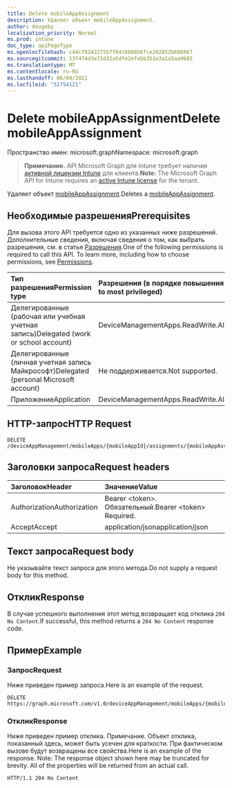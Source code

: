 ```yaml
---
title: Delete mobileAppAssignment
description: Удаляет объект mobileAppAssignment.
author: dougeby
localization_priority: Normal
ms.prod: intune
doc_type: apiPageType
ms.openlocfilehash: c44cf824227557f0416b68b6fce262852b68b967
ms.sourcegitcommit: 13f474d3e71d32a5dfe2efebb351e3a1a5aa9685
ms.translationtype: MT
ms.contentlocale: ru-RU
ms.lasthandoff: 06/04/2021
ms.locfileid: "52754121"
---
```

# <a name="delete-mobileappassignment"></a><span data-ttu-id="2776f-103">Delete mobileAppAssignment</span><span class="sxs-lookup"><span data-stu-id="2776f-103">Delete mobileAppAssignment</span></span>

<span data-ttu-id="2776f-104">Пространство имен: microsoft.graph</span><span class="sxs-lookup"><span data-stu-id="2776f-104">Namespace: microsoft.graph</span></span>

> <span data-ttu-id="2776f-105">**Примечание.** API Microsoft Graph для Intune требует наличия [активной лицензии Intune](https://go.microsoft.com/fwlink/?linkid=839381) для клиента.</span><span class="sxs-lookup"><span data-stu-id="2776f-105">**Note:** The Microsoft Graph API for Intune requires an [active Intune license](https://go.microsoft.com/fwlink/?linkid=839381) for the tenant.</span></span>

<span data-ttu-id="2776f-106">Удаляет объект [mobileAppAssignment](../resources/intune-apps-mobileappassignment.md).</span><span class="sxs-lookup"><span data-stu-id="2776f-106">Deletes a [mobileAppAssignment](../resources/intune-apps-mobileappassignment.md).</span></span>

## <a name="prerequisites"></a><span data-ttu-id="2776f-107">Необходимые разрешения</span><span class="sxs-lookup"><span data-stu-id="2776f-107">Prerequisites</span></span>
<span data-ttu-id="2776f-p101">Для вызова этого API требуется одно из указанных ниже разрешений. Дополнительные сведения, включая сведения о том, как выбрать разрешения, см. в статье [Разрешения](/graph/permissions-reference).</span><span class="sxs-lookup"><span data-stu-id="2776f-p101">One of the following permissions is required to call this API. To learn more, including how to choose permissions, see [Permissions](/graph/permissions-reference).</span></span>

|<span data-ttu-id="2776f-110">Тип разрешения</span><span class="sxs-lookup"><span data-stu-id="2776f-110">Permission type</span></span>|<span data-ttu-id="2776f-111">Разрешения (в порядке повышения привилегий)</span><span class="sxs-lookup"><span data-stu-id="2776f-111">Permissions (from least to most privileged)</span></span>|
|:---|:---|
|<span data-ttu-id="2776f-112">Делегированные (рабочая или учебная учетная запись)</span><span class="sxs-lookup"><span data-stu-id="2776f-112">Delegated (work or school account)</span></span>|<span data-ttu-id="2776f-113">DeviceManagementApps.ReadWrite.All</span><span class="sxs-lookup"><span data-stu-id="2776f-113">DeviceManagementApps.ReadWrite.All</span></span>|
|<span data-ttu-id="2776f-114">Делегированные (личная учетная запись Майкрософт)</span><span class="sxs-lookup"><span data-stu-id="2776f-114">Delegated (personal Microsoft account)</span></span>|<span data-ttu-id="2776f-115">Не поддерживается.</span><span class="sxs-lookup"><span data-stu-id="2776f-115">Not supported.</span></span>|
|<span data-ttu-id="2776f-116">Приложение</span><span class="sxs-lookup"><span data-stu-id="2776f-116">Application</span></span>|<span data-ttu-id="2776f-117">DeviceManagementApps.ReadWrite.All</span><span class="sxs-lookup"><span data-stu-id="2776f-117">DeviceManagementApps.ReadWrite.All</span></span>|

## <a name="http-request"></a><span data-ttu-id="2776f-118">HTTP-запрос</span><span class="sxs-lookup"><span data-stu-id="2776f-118">HTTP Request</span></span>
<!-- {
  "blockType": "ignored"
}
-->
``` http
DELETE /deviceAppManagement/mobileApps/{mobileAppId}/assignments/{mobileAppAssignmentId}
```

## <a name="request-headers"></a><span data-ttu-id="2776f-119">Заголовки запроса</span><span class="sxs-lookup"><span data-stu-id="2776f-119">Request headers</span></span>
|<span data-ttu-id="2776f-120">Заголовок</span><span class="sxs-lookup"><span data-stu-id="2776f-120">Header</span></span>|<span data-ttu-id="2776f-121">Значение</span><span class="sxs-lookup"><span data-stu-id="2776f-121">Value</span></span>|
|:---|:---|
|<span data-ttu-id="2776f-122">Authorization</span><span class="sxs-lookup"><span data-stu-id="2776f-122">Authorization</span></span>|<span data-ttu-id="2776f-123">Bearer &lt;token&gt;. Обязательный.</span><span class="sxs-lookup"><span data-stu-id="2776f-123">Bearer &lt;token&gt; Required.</span></span>|
|<span data-ttu-id="2776f-124">Accept</span><span class="sxs-lookup"><span data-stu-id="2776f-124">Accept</span></span>|<span data-ttu-id="2776f-125">application/json</span><span class="sxs-lookup"><span data-stu-id="2776f-125">application/json</span></span>|

## <a name="request-body"></a><span data-ttu-id="2776f-126">Текст запроса</span><span class="sxs-lookup"><span data-stu-id="2776f-126">Request body</span></span>
<span data-ttu-id="2776f-127">Не указывайте текст запроса для этого метода.</span><span class="sxs-lookup"><span data-stu-id="2776f-127">Do not supply a request body for this method.</span></span>

## <a name="response"></a><span data-ttu-id="2776f-128">Отклик</span><span class="sxs-lookup"><span data-stu-id="2776f-128">Response</span></span>
<span data-ttu-id="2776f-129">В случае успешного выполнения этот метод возвращает код отклика `204 No Content`.</span><span class="sxs-lookup"><span data-stu-id="2776f-129">If successful, this method returns a `204 No Content` response code.</span></span>

## <a name="example"></a><span data-ttu-id="2776f-130">Пример</span><span class="sxs-lookup"><span data-stu-id="2776f-130">Example</span></span>

### <a name="request"></a><span data-ttu-id="2776f-131">Запрос</span><span class="sxs-lookup"><span data-stu-id="2776f-131">Request</span></span>
<span data-ttu-id="2776f-132">Ниже приведен пример запроса.</span><span class="sxs-lookup"><span data-stu-id="2776f-132">Here is an example of the request.</span></span>
``` http
DELETE https://graph.microsoft.com/v1.0/deviceAppManagement/mobileApps/{mobileAppId}/assignments/{mobileAppAssignmentId}
```

### <a name="response"></a><span data-ttu-id="2776f-133">Отклик</span><span class="sxs-lookup"><span data-stu-id="2776f-133">Response</span></span>
<span data-ttu-id="2776f-p102">Ниже приведен пример отклика. Примечание. Объект отклика, показанный здесь, может быть усечен для краткости. При фактическом вызове будут возвращены все свойства.</span><span class="sxs-lookup"><span data-stu-id="2776f-p102">Here is an example of the response. Note: The response object shown here may be truncated for brevity. All of the properties will be returned from an actual call.</span></span>
``` http
HTTP/1.1 204 No Content
```




